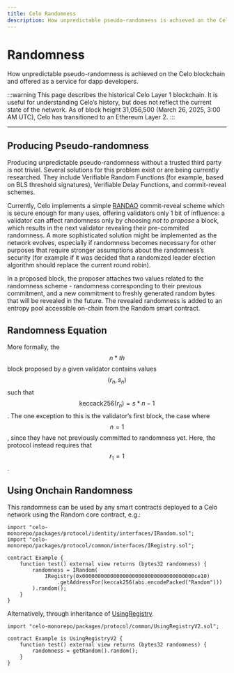 ```yaml
---
title: Celo Randomness
description: How unpredictable pseudo-randomness is achieved on the Celo blockchain.
---
```


# Randomness

How unpredictable pseudo-randomness is achieved on the Celo blockchain and offered as a service for dapp developers.

:::warning
This page describes the historical Celo Layer 1 blockchain. It is useful for understanding Celo’s history, but does not reflect the current state of the network. As of block height 31,056,500 (March 26, 2025, 3:00 AM UTC), Celo has transitioned to an Ethereum Layer 2.
:::

---

## Producing Pseudo-randomness

Producing unpredictable pseudo-randomness without a trusted third party is not trivial. Several solutions for this problem exist or are being currently researched. They include Verifiable Random Functions \(for example, based on BLS threshold signatures\), Verifiable Delay Functions, and commit-reveal schemes.

Currently, Celo implements a simple [RANDAO](https://eth2book.info/altair/part2/building_blocks/randomness#the-randao) commit-reveal scheme which is secure enough for many uses, offering validators only 1 bit of influence: a validator can affect randomness only by choosing _not to propose_ a block, which results in the next validator revealing their pre-commited randomness. A more sophisticated solution might be implemented as the network evolves, especially if randomness becomes necessary for other purposes that require stronger assumptions about the randomness’s security \(for example if it was decided that a randomized leader election algorithm should replace the current round robin\).

In a proposed block, the proposer attaches two values related to the randomness scheme - randomness corresponding to their previous commitment, and a new commitment to freshly generated random bytes that will be revealed in the future. The revealed randomness is added to an entropy pool accessible on-chain from the Random smart contract.

## Randomness Equation

More formally, the $$n * {th} $$ block proposed by a given validator contains values $$(r_n, s_n)$$ such that $$\text{keccack256}(r_n) = s*{n-1}$$. The one exception to this is the validator’s first block, the case where $$n = 1$$, since they have not previously committed to randomness yet. Here, the protocol instead requires that $$r_1 = 1$$.

## Using Onchain Randomness

This randomness can be used by any smart contracts deployed to a Celo network using the Random core contract, e.g.:

```solidity
import "celo-monorepo/packages/protocol/identity/interfaces/IRandom.sol";
import "celo-monorepo/packages/protocol/common/interfaces/IRegistry.sol";

contract Example {
    function test() external view returns (bytes32 randomness) {
        randomness = IRandom(
            IRegistry(0x000000000000000000000000000000000000ce10)
                .getAddressFor(keccak256(abi.encodePacked("Random")))
        ).random();
    }
}
```

Alternatively, through inheritance of [UsingRegistry](https://github.com/celo-org/celo-monorepo/blob/master/packages/protocol/contracts/common/UsingRegistry.sol).

```solidity
import "celo-monorepo/packages/protocol/common/UsingRegistryV2.sol";

contract Example is UsingRegistryV2 {
    function test() external view returns (bytes32 randomness) {
        randomness = getRandom().random();
    }
}
```
